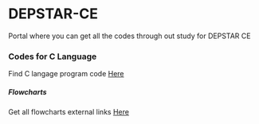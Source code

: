# DEPSTAR-CE
Portal where you can get all the codes through out study for DEPSTAR CE

### Codes for C Language
Find C langage program code [Here](https://github.com/prince-jagani/DEPSTAR-CE/tree/main/CCP/C%20Language)

##### Flowcharts
Get all flowcharts external links [Here](https://github.com/prince-jagani/DEPSTAR-CE/tree/main/CCP/Flowchart%20Links.md)
